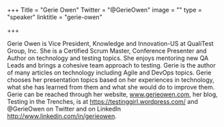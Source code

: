 +++
Title = "Gerie Owen"
Twitter = "@GerieOwen"
image = ""
type = "speaker"
linktitle = "gerie-owen"

+++

Gerie Owen is Vice President, Knowledge and Innovation-US at QualiTest Group, Inc. She is a Certified Scrum Master, Conference Presenter and Author on technology and testing topics. She enjoys mentoring new QA Leads and brings a cohesive team approach to testing. Gerie is the author of many articles on technology including Agile and DevOps topics. Gerie chooses her presentation topics based on her experiences in technology, what she has learned from them and what she would do to improve them. Gerie can be reached through her website, www.gerieowen.com, her blog, Testing in the Trenches, is at https://testinggirl.wordpress.com/ and @GerieOwen on Twitter and on LinkedIn http://www.linkedin.com/in/gerieowen.
